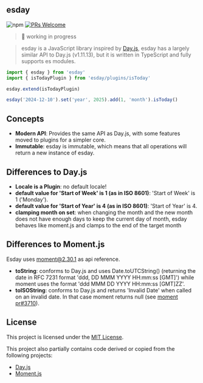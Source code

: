 ## esday

![npm](https://img.shields.io/npm/v/esday) [![PRs Welcome](https://img.shields.io/badge/PRs-welcome-brightgreen.svg)](https://makeapullrequest.com)

> 🚧 working in progress

> esday is a JavaScript library inspired by [Day.js](https://github.com/iamkun/dayjs), esday has a largely similar API to Day.js (v1.11.13), but it is written in TypeScript and fully supports es modules.

```javascript
import { esday } from 'esday'
import { isTodayPlugin } from 'esday/plugins/isToday'

esday.extend(isTodayPlugin)

esday('2024-12-10').set('year', 2025).add(1, 'month').isToday()
```

## Concepts

- **Modern API**: Provides the same API as Day.js, with some features moved to plugins for a simpler core.
- **Immutable**: esday is immutable, which means that all operations will return a new instance of esday.

## Differences to Day.js

- **Locale is a Plugin**: no default locale!
- **default value for 'Start of Week' is 1 (as in ISO 8601)**: 'Start of Week' is 1 ('Monday').
- **default value for 'Start of Year' is 4 (as in ISO 8601)**: 'Start of Year' is 4.
- **clamping month on set**: when changing the month and the new month does not have enough days to keep the current day of month, esday behaves like moment.js and clamps to the end of the target month

## Differences to Moment.js

Esday uses moment@2.30.1 as api reference.

- **toString**: conforms to Day.js and uses Date.toUTCString() (returning the date in RFC 7231 format 'ddd, DD MMM YYYY HH:mm:ss [GMT]') while moment uses the format 'ddd MMM DD YYYY HH:mm:ss [GMT]ZZ'.
- **toISOString**: conforms to Day.js and returns 'Invalid Date' when called on an invalid date. In that case moment returns null (see [moment pr#3710](https://github.com/moment/moment/pull/3710)).

## License

This project is licensed under the [MIT License](LICENSE).

This project also partially contains code derived or copied from the following projects:

- [Day.js](https://github.com/iamkun/dayjs)
- [Moment.js](https://github.com/moment/moment)
